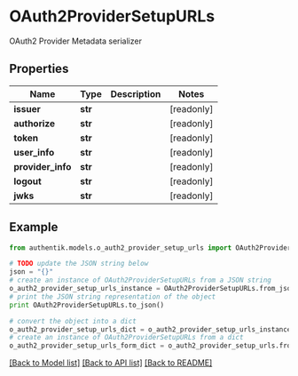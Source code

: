 # OAuth2ProviderSetupURLs

OAuth2 Provider Metadata serializer

## Properties
Name | Type | Description | Notes
------------ | ------------- | ------------- | -------------
**issuer** | **str** |  | [readonly] 
**authorize** | **str** |  | [readonly] 
**token** | **str** |  | [readonly] 
**user_info** | **str** |  | [readonly] 
**provider_info** | **str** |  | [readonly] 
**logout** | **str** |  | [readonly] 
**jwks** | **str** |  | [readonly] 

## Example

```python
from authentik.models.o_auth2_provider_setup_urls import OAuth2ProviderSetupURLs

# TODO update the JSON string below
json = "{}"
# create an instance of OAuth2ProviderSetupURLs from a JSON string
o_auth2_provider_setup_urls_instance = OAuth2ProviderSetupURLs.from_json(json)
# print the JSON string representation of the object
print OAuth2ProviderSetupURLs.to_json()

# convert the object into a dict
o_auth2_provider_setup_urls_dict = o_auth2_provider_setup_urls_instance.to_dict()
# create an instance of OAuth2ProviderSetupURLs from a dict
o_auth2_provider_setup_urls_form_dict = o_auth2_provider_setup_urls.from_dict(o_auth2_provider_setup_urls_dict)
```
[[Back to Model list]](../README.md#documentation-for-models) [[Back to API list]](../README.md#documentation-for-api-endpoints) [[Back to README]](../README.md)


